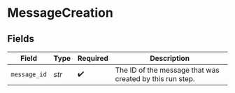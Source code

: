 # MessageCreation


## Fields

| Field                                                    | Type                                                     | Required                                                 | Description                                              |
| -------------------------------------------------------- | -------------------------------------------------------- | -------------------------------------------------------- | -------------------------------------------------------- |
| `message_id`                                             | *str*                                                    | :heavy_check_mark:                                       | The ID of the message that was created by this run step. |